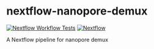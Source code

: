 # nextflow-nanopore-demux


[![Nextflow Workflow Tests](https://github.com/YanyanLiuBio/nextflow-nanopore-demux/actions/workflows/nextflow-ci.yml/badge.svg?branch=main)](https://github.com/YanyanLiuBio/nextflow-nanopore-demux/actions/workflows/nextflow-ci.yml?query=branch%3Amain)
[![Nextflow](https://img.shields.io/badge/Nextflow%20DSL2-%E2%89%A523.04.0-blue.svg)](https://www.nextflow.io/)


A Nextflow pipeline for nanopore demux
